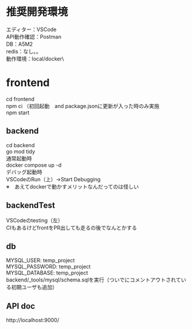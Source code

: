 # 推奨開発環境
エディター：VSCode\
API動作確認：Postman\
DB：A5M2\
redis：なし。。\
動作環境：local/docker\

# frontend
cd frontend\
npm ci （初回起動　and package.jsonに更新が入った時のみ実施\
npm start

## backend
cd backend\
go mod tidy\
通常起動時\
docker compose up -d\
デバッグ起動時\
VSCodeのRun（上）→Start Debugging\
※　あえてdockerで動かすメリットなんだってのは怪しい

## backendTest
VSCodeのtesting（左）\
CIもあるけどfrontをPR出しても走るの後でなんとかする

## db
MYSQL_USER: temp_project\
MYSQL_PASSWORD: temp_project\
MYSQL_DATABASE: temp_project\
backend/_tools/mysql/schema.sqlを実行（ついでにコメントアウトされている初期ユーザも追加）

## API doc
http://localhost:9000/
